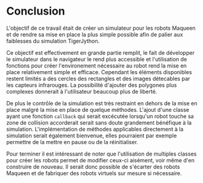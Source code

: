 # Conclusion

L'objectif de ce travail était de créer un simulateur pour les robots Maqueen et de rendre sa mise en place la plus simple possible afin de palier aux faiblesses du simulation TigerJython.


Ce objectif est effectivement en grande partie remplit, le fait de développer le simulateur dans le navigateur le rend plus accessible et l'utilisation de fonctions pour créer l'environement nécessaire au robot rend la mise en place relativement simple et efficace. Cependant les éléments disponibles restent limités a des cercles des rectangles et des images détecables par les capteurs infrarouges. La possibilité d'ajouter des polygones plus complexes donnerait à l'utilisateur beaucoup plus de liberté.



De plus le contrôle de la simulation est très restraint en dehors de la mise en place malgré la mise en place de quelque méthodes. L'ajout d'une classe ayant une fonction `callback` qui serait excécutée lorsqu'un robot touche sa zone de collision accorderait serait sans doute grandement bénéfique à la simulation. L'implémentation de méthodes applicables directement à la simulation serait également bienvenue, elles pourraient par exemple permettre de la mettre en pause ou de la réinitialiser.


Pour terminer il est intéressant de noter que l'utilisation de multiples classes pour créer les robots permet de modifier ceux-ci aisément, voir même d'en construire de nouveau. Il serait donc possible de s'écarter des robots Maqueen et de fabriquer des robots virtuels sur mesure si nécessaire.